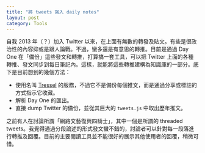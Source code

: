 ```yaml
---
title: "將 tweets 寫入 daily notes"
layout: post
category: Tools
---
```


自我 2013 年（？）加入 Twitter 以來，在上面有無數的轉發及貼文。有些是很政治性的內容抑或是跟人論戰。不過，蠻多還是有意思的轉推。目前是通過 Day One 在「備份」這些發文和轉推，打算搞一套工具，可以把 Twitter 上面的各種轉推、發文同步到每日筆記內。這樣，就能將這些轉推建構為知識庫的一部分。底下是目前想到的幾個方法：

- 使用名叫 [Tressel](https://tressel.xyz) 的服務，不過它不是備份每個推文，而是通過分享或標註的方式指示它收藏。
- 解析 Day One 的匯出。
- 直接 dump Twitter 的備份，並從其巨大的 `tweets.js` 中取出歷年推文。

之前有人在討論所謂「網路文藝復興四騎士」，其中一個是所謂的 threaded tweets。我覺得通過分段論述的形式發文蠻不錯的，討論者可以針對每一段落進行轉推及回覆。目前的主要閱讀工具並不能很好的展示其他使用者的回覆，稍微可惜。